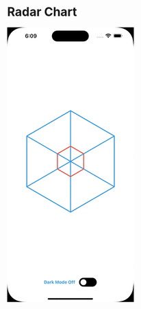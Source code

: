# Radar Chart


![radar-chart-with-draggable-point](https://github.com/UmangGoti/Radar-Chart/blob/Develop/gif/Simulator%20Screen%20Recording%20-%20iPhone%2014%20Pro%20Max%20-%202023-01-02%20at%2018.10.36.gif)

